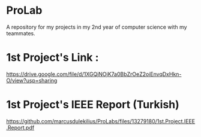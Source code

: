 # ProLab
A repository for my projects in my 2nd year of computer science with my teammates. 
# 1st Project's Link :
https://drive.google.com/file/d/1XGQjNOjK7a0BbZrOeZ2oiEnvqDxHkn-O/view?usp=sharing

# 1st Project's IEEE Report (Turkish)
https://github.com/marcusdulekilius/ProLabs/files/13279180/1st.Project.IEEE.Report.pdf
